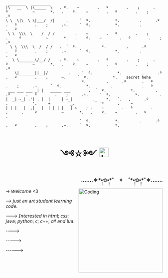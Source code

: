 
```
 ________   ________  
|\   __  \ |\_____  \   . º.    ~        .   º        .    ;      .     º           ~       *.   .    º.    ~        .   º        .    ;          .º          
\ \  \|\  \ \|___/  /|     .     ´  º.           *.         .      .º       .   º        .    ;      .~.     ´  º.           *.         .             .   º       
 \ \  \\\  \    /  / /         .    ~        .   º        .    ;      .     º           ~       *.   .    º.    ~        .   º        .    ;          .º      
  \ \  \\\  \  /  / /   .  ´  º.           *.         .      .º       .   º        .    ;      .~.     ´  º.           *.         .             .   º  
   \ \_______\/__/ /    . º.    ~        .   º        .    ;      .     º           ~       *.   .    º.    ~        .   º        .    ;          .º      
    \|_______||__|/         .     ´  º.           *.         .      .º       .   º        .    ;      ~.     ´  º.           *.    secret hehe
                                  *.         .      .º       .   º        .    ;      .~.     ´  º.           *.         .             .   º 
 ___ ___ ___ _| |   _____ ___        .  ´  º.           *.         .      .º       .   º        .    ;      .~.     ´  º.           *.         .             
|  _| -_| .'| . |  |     | -_|         ._    *.   ´.   ,      .º          .           '.     +         _.           ´*      .     ~
|_| |___|__,|___|  |_|_|_|___| ⤵    ; .    ~        .   º        .    ;      .     º           ~       *.   .    º.    ~        .   º        .   
                                 ´  º.           *.         .      .º       .   º        .    ;      .~.     ´  º.           *.
                      
```

<div align="center">
  <h1> ༺☆༻ <img src="assets/hand_wave.gif" alt="hand_wave.gif" width="30"/></h1>
</div>

<div> 
 <h3 align="right">.......＊*•̩̩͙✩•̩̩͙*˚　✧　˚*•̩̩͙✩•̩̩͙*˚＊.......</h3>
  
 <img align="right" alt="Coding" width="270" src="https://i.pinimg.com/564x/f6/de/72/f6de72aab17f714c57be0dcb16ee9e73.jpg">
  </div>
 
-> 𝘞𝘦𝘭𝘤𝘰𝘮𝘦 <3

--> 𝘑𝘶𝘴𝘵 𝘢𝘯 𝘢𝘳𝘵 𝘴𝘵𝘶𝘥𝘦𝘯𝘵 𝘭𝘦𝘢𝘳𝘯𝘪𝘯𝘨 𝘤𝘰𝘥𝘦.

---> 𝘐𝘯𝘵𝘦𝘳𝘦𝘴𝘵𝘦𝘥 𝘪𝘯 𝘩𝘵𝘮𝘭; 𝘤𝘴𝘴; 𝘫𝘢𝘷𝘢; 𝘱𝘺𝘵𝘩𝘰𝘯; 𝘤; 𝘤++; 𝘤# 𝘢𝘯𝘥 𝘭𝘶𝘢.

---->

----->

------> 

<!--
**ZER0SEV3N/ZER0SEV3N** is a ✨ _special_ ✨ repository because its `README.md` (this file) appears on your GitHub profile.

Here are some ideas to get you started:

- 🔭 I’m currently working on ...
- 🌱 I’m currently learning ...
- 👯 I’m looking to collaborate on ...
- 🤔 I’m looking for help with ...
- 💬 Ask me about ...
- 📫 How to reach me: ...
- 😄 Pronouns: ...
- ⚡ Fun fact: ...
-->
